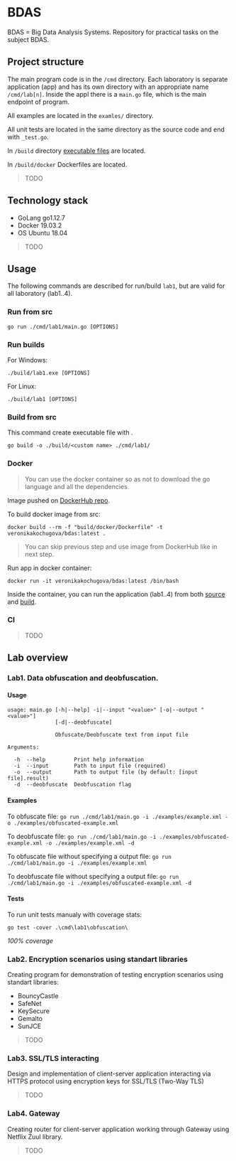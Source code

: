 # BDAS
BDAS = Big Data Analysis Systems. Repository for practical tasks on the subject BDAS.

## Project structure

The main program code is in the `/cmd` directory. Each laboratory is separate application (app) and has its own directory with an appropriate name `/cmd/lab[n]`. Inside the appl there is a `main.go` file, which is the main endpoint of program.

All examples are located in the `examles/` directory.

All unit tests are located in the same directory as the source code and end with `_test.go`. 

In `/build` directory [executable files](#run-builds) are located. 

In `/build/docker` Dockerfiles are located. 

> TODO

## Technology stack

* GoLang go1.12.7
* Docker 19.03.2
* OS Ubuntu 18.04
> TODO

## Usage 

The following commands are described for run/build `lab1`, but are valid for all laboratory (lab1..4).

### Run from src

```
go run ./cmd/lab1/main.go [OPTIONS]
```

### Run builds

For Windows:
```
./build/lab1.exe [OPTIONS]
```
For Linux:
```
./build/lab1 [OPTIONS]
```

### Build from src

This command create executable file with <custom name>.
```
go build -o ./build/<custom name> ./cmd/lab1/
```

### Docker

> You can use the docker container so as not to download the go language and all the dependencies.

Image pushed on [DockerHub repo](https://hub.docker.com/repository/docker/veronikakochugova/bdas).

To build docker image from src:
```
docker build --rm -f "build/docker/Dockerfile" -t veronikakochugova/bdas:latest .
```

> You can skip previous step and use image from DockerHub like in next step.

Run app in docker container:
```
docker run -it veronikakochugova/bdas:latest /bin/bash
```
Inside the container, you can run the application (lab1..4) from both [source](#run-from-src) and [build](#run-builds).

### CI

> TODO

## Lab overview

### Lab1. Data obfuscation and deobfuscation.

#### Usage

```
usage: main.go [-h|--help] -i|--input "<value>" [-o|--output "<value>"]
               [-d|--deobfuscate]

               Obfuscate/Deobfuscate text from input file

Arguments:

  -h  --help         Print help information
  -i  --input        Path to input file (required)
  -o  --output       Path to output file (by default: [input file].result)
  -d  --deobfuscate  Deobfuscation flag
```

#### Examples

To obfuscate file:
`go run ./cmd/lab1/main.go -i ./examples/example.xml -o ./examples/obfuscated-example.xml`

To deobfuscate file:
`go run ./cmd/lab1/main.go -i ./examples/obfuscated-example.xml -o ./examples/example.xml -d`

To obfuscate file without specifying a output file:
`go run ./cmd/lab1/main.go -i ./examples/example.xml`

To deobfuscate file without specifying a output file:
`go run ./cmd/lab1/main.go -i ./examples/obfuscated-example.xml -d`

#### Tests

To run unit tests manualy with coverage stats:
```
go test -cover .\cmd\lab1\obfuscation\
```

*100% coverage*

### Lab2. Encryption scenarios using standart libraries

Creating program for demonstration of testing encryption scenarios using standart libraries: 

- BouncyCastle
- SafeNet
- KeySecure
- Gemalto
- SunJCE

> TODO

### Lab3. SSL/TLS interacting

Design and implementation of client-server application interacting via HTTPS protocol using encryption keys for SSL/TLS (Two-Way TLS)

> TODO

### Lab4. Gateway

Creating router for client-server application working through Gateway using Netflix Zuul library.

> TODO


